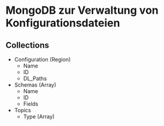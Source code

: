 # MongoDB zur Verwaltung von Konfigurationsdateien

## Collections

- Configuration (Region)
  - Name
  - ID
  - DL_Paths
- Schemas (Array)
  - Name
  - ID
  - Fields
- Topics 
  - Type (Array)